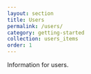 ```yaml
---
layout: section
title: Users
permalink: /users/
category: getting-started
collection: users_items
order: 1
---
```


Information for users.



